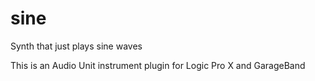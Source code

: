 # sine

Synth that just plays sine waves

This is an Audio Unit instrument plugin for Logic Pro X and GarageBand
